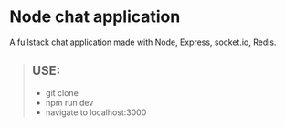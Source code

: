 # Node chat application
A fullstack chat application made with Node, Express, socket.io, Redis.

> ## USE:
> - git clone
> - npm run dev
> - navigate to localhost:3000